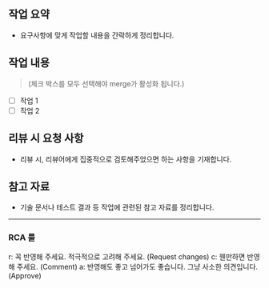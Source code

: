 ## 작업 요약

- 요구사항에 맞게 작업할 내용을 간략하게 정리합니다.

## 작업 내용

> (체크 박스를 모두 선택해야 merge가 활성화 됩니다.)

- [ ]  작업 1
- [ ]  작업 2

## 리뷰 시 요청 사항

- 리뷰 시, 리뷰어에게 집중적으로 검토해주었으면 하는 사항을 기재합니다.

## 참고 자료

- 기술 문서나 테스트 결과 등 작업에 관련된 참고 자료를 정리합니다.

---
### RCA 룰

r: 꼭 반영해 주세요. 적극적으로 고려해 주세요. (Request changes)
c: 웬만하면 반영해 주세요. (Comment)
a: 반영해도 좋고 넘어가도 좋습니다. 그냥 사소한 의견입니다. (Approve)
